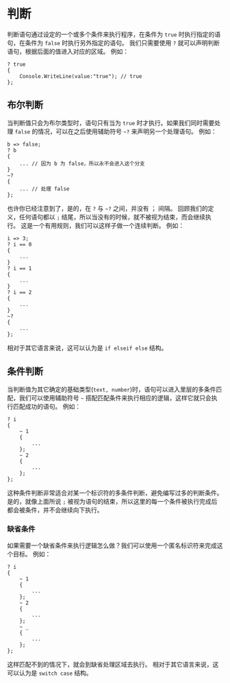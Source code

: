 # 判断
判断语句通过设定的一个或多个条件来执行程序，在条件为 `true` 时执行指定的语句，在条件为 `false` 时执行另外指定的语句。
我们只需要使用 `?` 就可以声明判断语句，根据后面的值进入对应的区域。
例如：

    ? true
    {
        Console.WriteLine(value:"true"); // true
    };

## 布尔判断
当判断值只会为布尔类型时，语句只有当为 `true` 时才执行。如果我们同时需要处理 `false` 的情况，可以在之后使用辅助符号 `~?` 来声明另一个处理语句。
例如：

    b => false;
    ? b
    {
        ... // 因为 b 为 false，所以永不会进入这个分支 
    }
    ~?
    {
        ... // 处理 false
    };

也许你已经注意到了，是的，在 `?` 与 `~?` 之间，并没有 ； 间隔。
回顾我们的定义，任何语句都以 `;` 结尾，所以当没有的时候，就不被视为结束，而会继续执行。
这是一个有用规则，我们可以这样子做一个连续判断。
例如：

    i => 3;
    ? i == 0
    {
        ...
    }
    ? i == 1
    {
        ...
    }
    ? i == 2
    {
        ...
    }
    ~? 
    {
        ...
    };

相对于其它语言来说，这可以认为是 `if elseif else` 结构。
## 条件判断
当判断值为其它确定的基础类型(`text, number`)时，语句可以进入里层的多条件匹配，我们可以使用辅助符号 `~` 搭配匹配条件来执行相应的逻辑，这样它就只会执行匹配成功的语句。
例如：

    ? i
    {
        ~ 1
        {
            ...
        };
        ~ 2
        {
            ...
        };
    };

这种条件判断非常适合对某一个标识符的多条件判断，避免编写过多的判断条件。
是的，就像上面所说 `;` 被视为语句的结束，所以这里的每一个条件被执行完成后都会被条件，并不会继续向下执行。

### 缺省条件
如果需要一个缺省条件来执行逻辑怎么做？我们可以使用一个匿名标识符来完成这个目标。
例如：

    ? i
    {
        ~ 1
        {
            ...
        };
        ~ 2
        {
            ...
        };
        ~ _
        {
            ...
        };
    };

这样匹配不到的情况下，就会到缺省处理区域去执行。
相对于其它语言来说，这可以认为是 `switch case` 结构。